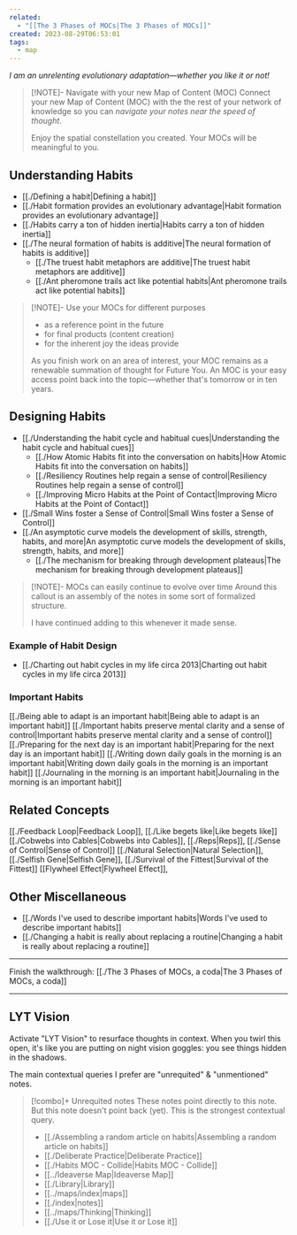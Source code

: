 ```yaml
---
related:
  - "[[The 3 Phases of MOCs|The 3 Phases of MOCs]]"
created: 2023-08-29T06:53:01
tags:
  - map
---
```

 *I am an unrelenting evolutionary adaptation—whether you like it or not!*

> [!NOTE]- Navigate with your new Map of Content (MOC)
> Connect your new Map of Content (MOC) with the the rest of your network of knowledge so you can *navigate your notes near the speed of thought*. 
> 
> Enjoy the spatial constellation you created. Your MOCs will be meaningful to you. 
> 
## Understanding Habits
- [[./Defining a habit|Defining a habit]]
- [[./Habit formation provides an evolutionary advantage|Habit formation provides an evolutionary advantage]]
- [[./Habits carry a ton of hidden inertia|Habits carry a ton of hidden inertia]]
- [[./The neural formation of habits is additive|The neural formation of habits is additive]]
	- [[./The truest habit metaphors are additive|The truest habit metaphors are additive]]
	- [[./Ant pheromone trails act like potential habits|Ant pheromone trails act like potential habits]]

> [!NOTE]- Use your MOCs for different purposes
> - as a reference point in the future
> - for final products (content creation)
> - for the inherent joy the ideas provide
>
> As you finish work on an area of interest, your MOC remains as a renewable summation of thought for Future You. An MOC is your easy access point back into the topic—whether that's tomorrow or in ten years. 
>
## Designing Habits
- [[./Understanding the habit cycle and habitual cues|Understanding the habit cycle and habitual cues]]
	- [[./How Atomic Habits fit into the conversation on habits|How Atomic Habits fit into the conversation on habits]]
	- [[./Resiliency Routines help regain a sense of control|Resiliency Routines help regain a sense of control]]
	- [[./Improving Micro Habits at the Point of Contact|Improving Micro Habits at the Point of Contact]]
- [[./Small Wins foster a Sense of Control|Small Wins foster a Sense of Control]]
- [[./An asymptotic curve models the development of skills, strength, habits, and more|An asymptotic curve models the development of skills, strength, habits, and more]]
	- [[./The mechanism for breaking through development plateaus|The mechanism for breaking through development plateaus]]

> [!NOTE]- MOCs can easily continue to evolve over time
> Around this callout is an assembly of the notes in some sort of formalized structure. 
> 
> I have continued adding to this whenever it made sense.
### Example of Habit Design
- [[./Charting out habit cycles in my life circa 2013|Charting out habit cycles in my life circa 2013]]

### Important Habits
[[./Being able to adapt is an important habit|Being able to adapt is an important habit]]
[[./Important habits preserve mental clarity and a sense of control|Important habits preserve mental clarity and a sense of control]]
[[./Preparing for the next day is an important habit|Preparing for the next day is an important habit]]
[[./Writing down daily goals in the morning is an important habit|Writing down daily goals in the morning is an important habit]]
[[./Journaling in the morning is an important habit|Journaling in the morning is an important habit]]

## Related Concepts
[[./Feedback Loop|Feedback Loop]], [[./Like begets like|Like begets like]]
[[./Cobwebs into Cables|Cobwebs into Cables]], [[./Reps|Reps]], [[./Sense of Control|Sense of Control]]
[[./Natural Selection|Natural Selection]], [[./Selfish Gene|Selfish Gene]], [[./Survival of the Fittest|Survival of the Fittest]]
[[Flywheel Effect|Flywheel Effect]], 

## Other Miscellaneous
 - [[./Words I've used to describe important habits|Words I've used to describe important habits]]
- [[./Changing a habit is really about replacing a routine|Changing a habit is really about replacing a routine]]

---

Finish the walkthrough: [[./The 3 Phases of MOCs, a coda|The 3 Phases of MOCs, a coda]]

---
## LYT Vision
Activate "LYT Vision" to resurface thoughts in context. When you twirl this open, it's like you are putting on night vision goggles: you see things hidden in the shadows.

The main contextual queries I prefer are "unrequited" & "unmentioned" notes. 

> [!combo]+ Unrequited notes
> These notes point directly to this note. But this note doesn't point back (yet).
> This is the strongest contextual query.
> 
>  - [[./Assembling a random article on habits|Assembling a random article on habits]]
> - [[./Deliberate Practice|Deliberate Practice]]
> - [[./Habits MOC - Collide|Habits MOC - Collide]]
> - [[../Ideaverse Map|Ideaverse Map]]
> - [[./Library|Library]]
> - [[../maps/index|maps]]
> - [[./index|notes]]
> - [[../maps/Thinking|Thinking]]
> - [[./Use it or Lose it|Use it or Lose it]]
> 

